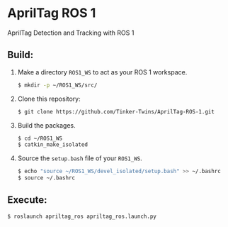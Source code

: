 # AprilTag ROS 1
AprilTag Detection and Tracking with ROS 1

## Build:
1. Make a directory `ROS1_WS` to act as your ROS 1 workspace.
    ```bash
    $ mkdir -p ~/ROS1_WS/src/
    ```
2. Clone this repository:
    ```bash
    $ git clone https://github.com/Tinker-Twins/AprilTag-ROS-1.git
    ```
3. Build the packages.
    ```bash
    $ cd ~/ROS1_WS
    $ catkin_make_isolated
    ```
4. Source the `setup.bash` file of your `ROS1_WS`.
    ```bash
    $ echo "source ~/ROS1_WS/devel_isolated/setup.bash" >> ~/.bashrc
    $ source ~/.bashrc
    ```

## Execute:
```bash
$ roslaunch apriltag_ros apriltag_ros.launch.py
```
